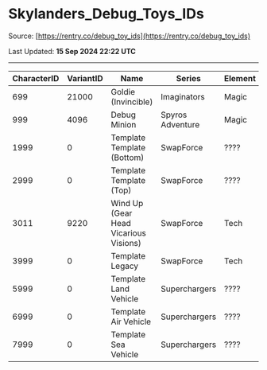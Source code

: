 # Skylanders_Debug_Toys_IDs

Source: [https://rentry.co/debug_toy_ids](https://rentry.co/debug_toy_ids)

Last Updated: **15 Sep 2024 22:22 UTC**

---

| CharacterID | VariantID | Name | Series | Element |
|-------------|-----------|------|--------|---------|
| 699  | 21000 |  Goldie (Invincible)                          |  Imaginators       |  Magic    |
| 999  | 4096 |  Debug Minion                                 |  Spyros Adventure  |  Magic    |
| 1999 | 0 |  Template Template (Bottom)                   |  SwapForce         |  ????     |
| 2999 | 0 |  Template Template (Top)                      |  SwapForce         |  ????     |
| 3011 | 9220 |  Wind Up (Gear Head Vicarious Visions)        |  SwapForce         |  Tech     |
| 3999 | 0 |  Template Legacy                              |  SwapForce         |  Tech     |
| 5999 | 0 |  Template Land Vehicle                        |  Superchargers     |  ????     |
| 6999 | 0 |  Template Air Vehicle                         |  Superchargers     |  ????     |
| 7999 | 0 |  Template Sea Vehicle                         |  Superchargers     |  ????     |
